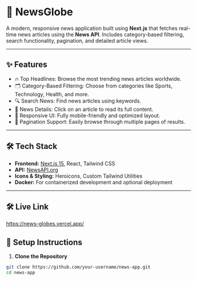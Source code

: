 # 📰 NewsGlobe

A modern, responsive news application built using **Next.js** that fetches real-time news articles using the **News API**. Includes category-based filtering, search functionality, pagination, and detailed article views.

---

## ✨ Features

- 🔥 Top Headlines: Browse the most trending news articles worldwide.
- 🗂️ Category-Based Filtering: Choose from categories like Sports, Technology, Health, and more.
- 🔍 Search News: Find news articles using keywords.
- 📄 News Details: Click on an article to read its full content.
- 📱 Responsive UI: Fully mobile-friendly and optimized layout.
- 📌 Pagination Support: Easily browse through multiple pages of results.

---

## 🛠️ Tech Stack

- **Frontend:** [Next.js 15](https://nextjs.org/), React, Tailwind CSS
- **API:** [NewsAPI.org](https://newsapi.org/)
- **Icons & Styling:** Heroicons, Custom Tailwind Utilities
- **Docker:** For containerized development and optional deployment

---
## 🛠️ Live Link
https://news-globes.vercel.app/

## 🧪 Setup Instructions

1. **Clone the Repository**

```bash
git clone https://github.com/your-username/news-app.git
cd news-app
